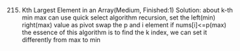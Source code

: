 215. Kth Largest Element in an Array(Medium, Finished:1)
    Solution: about k-th min max can use quick select algorithm 
    recursion, set the left(min) right(max) value as pivot 
    swap the p and i element if nums[i]<=p(max)
    the essence of this algorithm is to find the k index, we can set it differently from max to min

